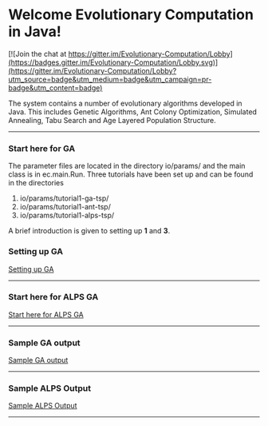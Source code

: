 Welcome Evolutionary Computation in Java!
================

[![Join the chat at https://gitter.im/Evolutionary-Computation/Lobby](https://badges.gitter.im/Evolutionary-Computation/Lobby.svg)](https://gitter.im/Evolutionary-Computation/Lobby?utm_source=badge&utm_medium=badge&utm_campaign=pr-badge&utm_content=badge)

The system contains a number of evolutionary algorithms developed in Java. This includes Genetic Algorithms, Ant Colony Optimization, Simulated Annealing, Tabu Search and Age Layered Population Structure.

____

### Start here for GA
The parameter files are located in the directory  io/params/ and the main class is in ec.main.Run.
Three tutorials have been set up and can be found in the directories

1. io/params/tutorial1-ga-tsp/ 
2. io/params/tutorial1-ant-tsp/ 
3. io/params/tutorial1-alps-tsp/ 

A brief introduction is given to setting up **1** and **3**.

### Setting up GA
[Setting up GA](https://github.com/aawuley/evolutionary-computation/wiki/Setting-Up-GA)

____


### Start here for ALPS GA
[Start here for ALPS GA](https://github.com/aawuley/evolutionary-computation/wiki/ALPS-Configuration)

____


### Sample GA output
[Sample GA output](https://github.com/aawuley/evolutionary-computation/wiki/Sample-GA-Output)

____



### Sample ALPS Output
[Sample ALPS Output](https://github.com/aawuley/evolutionary-computation/wiki/Sample-ALPS-Output)

____
